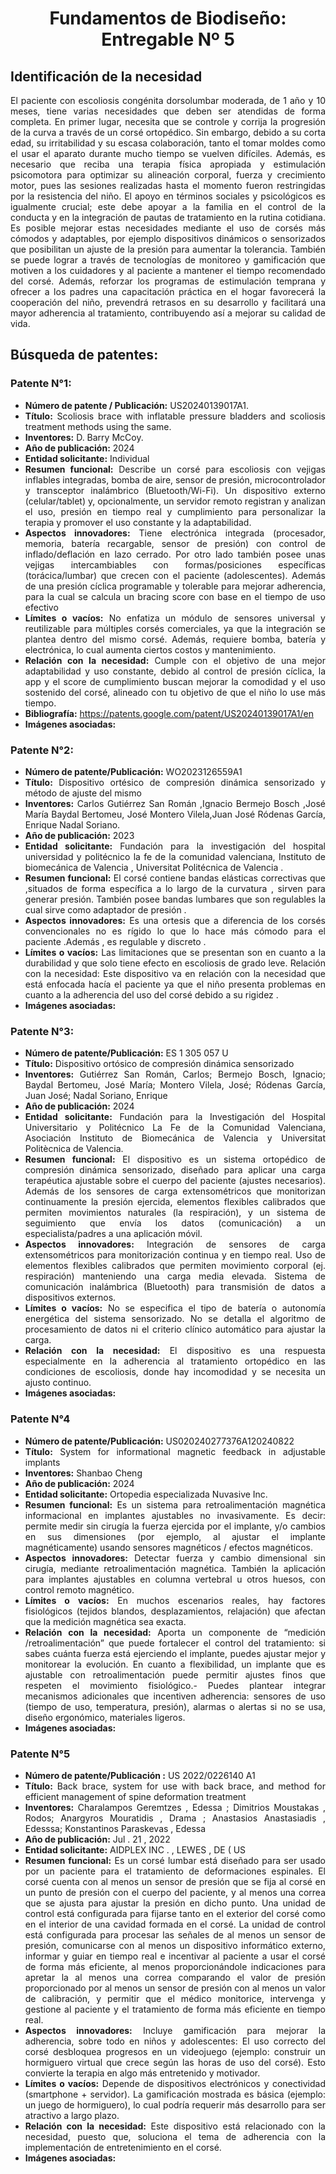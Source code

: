 <div align="center">

# Fundamentos de Biodiseño: Entregable Nº 5

</div>

<div align="justify">

## Identificación de la necesidad
El paciente con escoliosis congénita dorsolumbar moderada, de 1 año y 10 meses, tiene varias necesidades que deben ser atendidas de forma completa. En primer lugar, necesita que se controle y corrija la progresión de la curva a través de un corsé ortopédico. Sin embargo, debido a su corta edad, su irritabilidad y su escasa colaboración, tanto el tomar moldes como el usar el aparato durante mucho tiempo se vuelven difíciles. 
Además, es necesario que reciba una terapia física apropiada y estimulación psicomotora para optimizar su alineación corporal, fuerza y crecimiento motor, pues las sesiones realizadas hasta el momento fueron restringidas por la resistencia del niño. El apoyo en términos sociales y psicológicos es igualmente crucial; este debe apoyar a la familia en el control de la conducta y en la integración de pautas de tratamiento en la rutina cotidiana. Es posible mejorar estas necesidades mediante el uso de corsés más cómodos y adaptables, por ejemplo dispositivos dinámicos o sensorizados que posibilitan un ajuste de la presión para aumentar la tolerancia. También se puede lograr a través de tecnologías de monitoreo y gamificación que motiven a los cuidadores y al paciente a mantener el tiempo recomendado del corsé. Además, reforzar los programas de estimulación temprana y ofrecer a los padres una capacitación práctica en el hogar favorecerá la cooperación del niño, prevendrá retrasos en su desarrollo y facilitará una mayor adherencia al tratamiento, contribuyendo así a mejorar su calidad de vida.


## Búsqueda de patentes:
### Patente N°1:
- **Número de patente / Publicación:** US20240139017A1.
- **Título:** Scoliosis brace with inflatable pressure bladders and scoliosis treatment methods using the same. 
- **Inventores:** D. Barry McCoy.
- **Año de publicación:** 2024
- **Entidad solicitante:** Individual
- **Resumen funcional:** Describe un corsé para escoliosis con vejigas inflables integradas, bomba de aire, sensor de presión, microcontrolador y transceptor inalámbrico (Bluetooth/Wi-Fi). Un dispositivo externo (celular/tablet) y, opcionalmente, un servidor remoto registran y analizan el uso, presión en tiempo real y cumplimiento para personalizar la terapia y promover el uso constante y la adaptabilidad.
- **Aspectos innovadores:** Tiene electrónica integrada (procesador, memoria, batería recargable, sensor de presión) con control de inflado/deflación en lazo cerrado. Por otro lado también posee unas vejigas intercambiables con formas/posiciones específicas (torácica/lumbar) que crecen con el paciente (adolescentes). Además de una presión cíclica programable y tolerable para mejorar adherencia, para la cual se calcula un bracing score con base en el tiempo de uso efectivo
- **Límites o vacíos:** No enfatiza un módulo de sensores universal y reutilizable para múltiples corsés comerciales, ya que la integración se plantea dentro del mismo corsé. Además, requiere bomba, batería y electrónica, lo cual aumenta ciertos costos y mantenimiento.
- **Relación con la necesidad:** Cumple con el objetivo de una mejor adaptabilidad y uso constante, debido al control de presión cíclica, la app y el score de cumplimiento buscan mejorar la comodidad y el uso sostenido del corsé, alineado con tu objetivo de que el niño lo use más tiempo.
- **Bibliografía:** https://patents.google.com/patent/US20240139017A1/en
- **Imágenes asociadas:**



### Patente N°2:
- **Número de patente/Publicación:** WO2023126559A1
- **Título:** Dispositivo ortésico de compresión dinámica sensorizado y método de ajuste del mismo
- **Inventores:** Carlos Gutiérrez San Román ,Ignacio Bermejo Bosch ,José María Baydal Bertomeu, José Montero Vilela,Juan José Ródenas García, Enrique Nadal Soriano.
- **Año de publicación:** 2023
- **Entidad solicitante:** Fundación para la investigación del hospital universidad y politécnico la fe de la comunidad valenciana, Instituto de biomecánica de Valencia , Universitat Politécnica de Valencia .
- **Resumen funcional:** El corsé contiene bandas elásticas correctivas que ,situados de forma específica a lo largo de la curvatura  , sirven para generar presión. También posee bandas lumbares que son regulables la cual sirve como adaptador de presión .
- **Aspectos innovadores:** Es una ortesis que a diferencia de los corsés convencionales no es rígido lo que lo hace más cómodo para el paciente .Además , es regulable y discreto .
- **Límites o vacíos:** Las limitaciones que se presentan son en cuanto a la durabilidad y que solo tiene efecto en escoliosis de grado leve.
Relación con la necesidad: Este  dispositivo va en relación con la necesidad que está enfocada hacía el paciente ya que el niño presenta problemas en cuanto a la adherencia del uso del corsé debido a su rigidez .
- **Imágenes asociadas:**


### Patente N°3:
- **Número de patente/Publicación:** ES 1 305 057 U
- **Título:** Dispositivo ortósico de compresión dinámica sensorizado
- **Inventores:** Gutiérrez San Román, Carlos; Bermejo Bosch, Ignacio; Baydal Bertomeu, José María; Montero Vilela, José; Ródenas García, Juan José; Nadal Soriano, Enrique
- **Año de publicación:** 2024
- **Entidad solicitante:** Fundación para la Investigación del Hospital Universitario y Politécnico La Fe de la Comunidad Valenciana, Asociación Instituto de Biomecánica de Valencia y Universitat Politècnica de Valencia.
- **Resumen funcional:** El dispositivo es un sistema ortopédico de compresión dinámica sensorizado, diseñado para aplicar una carga terapéutica ajustable sobre el cuerpo del paciente (ajustes necesarios). Además de los sensores de carga extensométricos que monitorizan continuamente la presión ejercida, elementos flexibles calibrados que permiten movimientos naturales (la respiración), y un sistema de seguimiento que envía los datos (comunicación) a un especialista/padres  a una aplicación móvil. 
- **Aspectos innovadores:**
Integración de sensores de carga extensométricos para monitorización continua y en tiempo real.
Uso de elementos flexibles calibrados que permiten movimiento corporal (ej. respiración) manteniendo una carga media elevada.
Sistema de comunicación inalámbrica (Bluetooth) para transmisión de datos a dispositivos externos.
- **Límites o vacíos:**
No se especifica el tipo de batería o autonomía energética del sistema sensorizado.
No se detalla el algoritmo de procesamiento de datos ni el criterio clínico automático para ajustar la carga.
- **Relación con la necesidad:**
El dispositivo es una respuesta especialmente en la adherencia al tratamiento ortopédico en las condiciones de escoliosis, donde hay incomodidad y se necesita un ajusto continuo.
- **Imágenes asociadas:**

### Patente N°4
- **Número de patente/Publicación:** US020240277376A120240822
- **Título:** System for informational magnetic feedback in adjustable implants
- **Inventores:** Shanbao Cheng
- **Año de publicación:** 2024
- **Entidad solicitante:** Ortopedia especializada Nuvasive Inc.
- **Resumen funcional:** Es un sistema para retroalimentación magnética informacional en implantes ajustables no invasivamente. Es decir: permite medir sin cirugía la fuerza ejercida por el implante, y/o cambios en sus dimensiones (por ejemplo, al ajustar el implante magnéticamente) usando sensores magnéticos / efectos magnéticos.
- **Aspectos innovadores:** Detectar fuerza y cambio dimensional sin cirugía, mediante retroalimentación magnética. También la aplicación para implantes ajustables en columna vertebral u otros huesos, con control remoto magnético.
- **Límites o vacíos:** En muchos escenarios reales, hay factores fisiológicos (tejidos blandos, desplazamientos, relajación) que afectan que la medición magnética sea exacta.
- **Relación con la necesidad:** Aporta un componente de “medición /retroalimentación” que puede fortalecer el control del tratamiento: si sabes cuánta fuerza está ejerciendo el implante, puedes ajustar mejor y monitorear la evolución. En cuanto a flexibilidad, un implante que es ajustable con retroalimentación puede permitir ajustes finos que respeten el movimiento fisiológico.- Puedes plantear integrar mecanismos adicionales que incentiven adherencia: sensores de uso (tiempo de uso, temperatura, presión), alarmas o alertas si no se usa, diseño ergonómico, materiales ligeros.
- **Imágenes asociadas:**

### Patente N°5
- **Número de patente/Publicación :** US 2022/0226140 A1
- **Título:** Back brace, system for use with back brace, and method for efficient management of spine deformation treatment
- **Inventores:** Charalampos Geremtzes , Edessa ; Dimitrios Moustakas , Rodos; Anargyros Mouratidis , Drama ; Anastasios Anastasiadis , Edesssa; Konstantinos Paraskevas , Edessa
- **Año de publicación:** Jul . 21 , 2022
- **Entidad solicitante:** AIDPLEX INC . , LEWES , DE ( US 
- **Resumen funcional:** Es un corsé lumbar está diseñado para ser usado por un paciente para el tratamiento de deformaciones espinales. El corsé cuenta con al menos un sensor de presión que se fija al corsé en un punto de presión con el cuerpo del paciente, y al menos una correa que se ajusta para ajustar la presión en dicho punto. Una unidad de control está configurada para fijarse tanto en el exterior del corsé como en el interior de una cavidad formada en el corsé. La unidad de control está configurada para procesar las señales de al menos un sensor de presión, comunicarse con al menos un dispositivo informático externo, informar y guiar en tiempo real e incentivar al paciente a usar el corsé de forma más eficiente, al menos proporcionándole indicaciones para apretar la al menos una correa comparando el valor de presión proporcionado por al menos un sensor de presión con al menos un valor de calibración, y permitir que el médico monitorice, intervenga y gestione al paciente y el tratamiento de forma más eficiente en tiempo real.
- **Aspectos innovadores:** Incluye gamificación para mejorar la adherencia, sobre todo en niños y adolescentes:
El uso correcto del corsé desbloquea progresos en un videojuego (ejemplo: construir un hormiguero virtual que crece según las horas de uso del corsé).
Esto convierte la terapia en algo más entretenido y motivador.
- **Límites o vacíos:**
 Depende de dispositivos electrónicos y conectividad (smartphone + servidor).
La gamificación mostrada es básica (ejemplo: un juego de hormiguero), lo cual podría requerir más desarrollo para ser atractivo a largo plazo.
- **Relación con la necesidad:** Este dispositivo está relacionado con la necesidad, puesto que, soluciona el tema de adherencia con la implementación de entretenimiento en el corsé.
- **Imágenes asociadas:**
